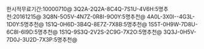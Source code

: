 한시적무료기간:10000710@
3Q2A-2Q2A-8C4Q-7S1U-4V6H:5명추천:20161215@
3Q8N-5O5V-4N7Z-0R8I-9O0Y:5명추천@
4A0L-3X0I--4G3L-1D0Y:5명추천@
1S1Q-0H6D-3B4Q-8E7Z-7X8B:5명추천@
1S5T-0H9W-7D8U-6C8I-6I9D:5명추천@
1S1Q-9S3Q-2V2S-2C9G-7X2O:5명추천@
3Q3J-0H5V-7D0J-3U2D-7X3P:5명추천@
